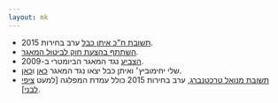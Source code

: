 ```yaml
---
layout: mk
---
```

* <i class="fa fa-envelope"></i> [תשובת ח"כ איתן כבל](http://elections2015.no2bio.org/docs/ecabel.png) ערב בחירות 2015.
* <i class="fa fa-globe"></i> [השתתף בהצעת חוק לביטול המאגר](http://www.mako.co.il/nexter-archive/Article-5a73491c10e6631006.htm).
* <i class="fa fa-bank"></i> [הצביע](https://oknesset.org/vote/652/) נגד המאגר הביומטרי ב-2009.
* <i class="fa fa-globe"></i> שלי יחימוביץ׳ ואיתן כבל יצאו נגד המאגר [כאן](http://www.nrg.co.il/online/1/ART2/324/377.html) ו[כאן](http://www.ynet.co.il/articles/0,7340,L-4402374,00.html).
* <i class="fa fa-mobile"></i> [תשובת מנואל טרכטנברג](http://elections2015.no2bio.org/docs/trajtenberg.png), ערב בחירות 2015 כולל עמדת המפלגה [למעט [ציפי לבני](http://elections2015.no2bio.org/docs/Livni.m4a)].
